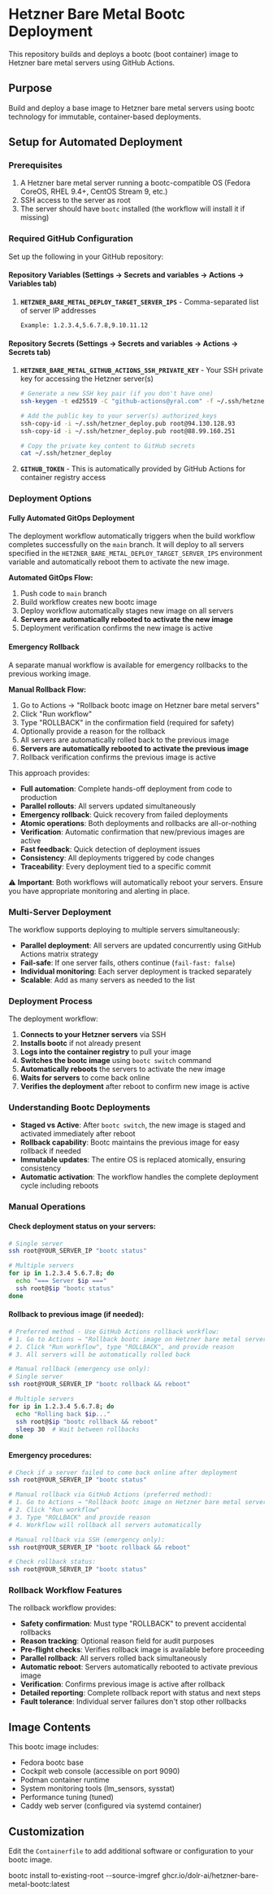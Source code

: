 # Hetzner Bare Metal Bootc Deployment

This repository builds and deploys a bootc (boot container) image to Hetzner bare metal servers using GitHub Actions.

## Purpose

Build and deploy a base image to Hetzner bare metal servers using bootc technology for immutable, container-based deployments.

## Setup for Automated Deployment

### Prerequisites

1. A Hetzner bare metal server running a bootc-compatible OS (Fedora CoreOS, RHEL 9.4+, CentOS Stream 9, etc.)
2. SSH access to the server as root
3. The server should have `bootc` installed (the workflow will install it if missing)

### Required GitHub Configuration

Set up the following in your GitHub repository:

#### Repository Variables (Settings → Secrets and variables → Actions → Variables tab)

1. **`HETZNER_BARE_METAL_DEPLOY_TARGET_SERVER_IPS`** - Comma-separated list of server IP addresses
   ```
   Example: 1.2.3.4,5.6.7.8,9.10.11.12
   ```

#### Repository Secrets (Settings → Secrets and variables → Actions → Secrets tab)

1. **`HETZNER_BARE_METAL_GITHUB_ACTIONS_SSH_PRIVATE_KEY`** - Your SSH private key for accessing the Hetzner server(s)
   ```bash
   # Generate a new SSH key pair (if you don't have one)
   ssh-keygen -t ed25519 -C "github-actions@yral.com" -f ~/.ssh/hetzner_deploy
   
   # Add the public key to your server(s) authorized_keys
   ssh-copy-id -i ~/.ssh/hetzner_deploy.pub root@94.130.128.93
   ssh-copy-id -i ~/.ssh/hetzner_deploy.pub root@88.99.160.251
   
   # Copy the private key content to GitHub secrets
   cat ~/.ssh/hetzner_deploy
   ```

2. **`GITHUB_TOKEN`** - This is automatically provided by GitHub Actions for container registry access

### Deployment Options

#### Fully Automated GitOps Deployment
The deployment workflow automatically triggers when the build workflow completes successfully on the `main` branch. It will deploy to all servers specified in the `HETZNER_BARE_METAL_DEPLOY_TARGET_SERVER_IPS` environment variable and automatically reboot them to activate the new image.

**Automated GitOps Flow:**
1. Push code to `main` branch
2. Build workflow creates new bootc image
3. Deploy workflow automatically stages new image on all servers
4. **Servers are automatically rebooted to activate the new image**
5. Deployment verification confirms the new image is active

#### Emergency Rollback
A separate manual workflow is available for emergency rollbacks to the previous working image.

**Manual Rollback Flow:**
1. Go to Actions → "Rollback bootc image on Hetzner bare metal servers"
2. Click "Run workflow"
3. Type "ROLLBACK" in the confirmation field (required for safety)
4. Optionally provide a reason for the rollback
5. All servers are automatically rolled back to the previous image
6. **Servers are automatically rebooted to activate the previous image**
7. Rollback verification confirms the previous image is active

This approach provides:
- **Full automation**: Complete hands-off deployment from code to production
- **Parallel rollouts**: All servers updated simultaneously
- **Emergency rollback**: Quick recovery from failed deployments
- **Atomic operations**: Both deployments and rollbacks are all-or-nothing
- **Verification**: Automatic confirmation that new/previous images are active
- **Fast feedback**: Quick detection of deployment issues
- **Consistency**: All deployments triggered by code changes
- **Traceability**: Every deployment tied to a specific commit

⚠️ **Important**: Both workflows will automatically reboot your servers. Ensure you have appropriate monitoring and alerting in place.

### Multi-Server Deployment

The workflow supports deploying to multiple servers simultaneously:

- **Parallel deployment**: All servers are updated concurrently using GitHub Actions matrix strategy
- **Fail-safe**: If one server fails, others continue (`fail-fast: false`)
- **Individual monitoring**: Each server deployment is tracked separately
- **Scalable**: Add as many servers as needed to the list

### Deployment Process

The deployment workflow:

1. **Connects to your Hetzner servers** via SSH
2. **Installs bootc** if not already present
3. **Logs into the container registry** to pull your image
4. **Switches the bootc image** using `bootc switch` command
5. **Automatically reboots** the servers to activate the new image
6. **Waits for servers** to come back online
7. **Verifies the deployment** after reboot to confirm new image is active

### Understanding Bootc Deployments

- **Staged vs Active**: After `bootc switch`, the new image is staged and activated immediately after reboot
- **Rollback capability**: Bootc maintains the previous image for easy rollback if needed
- **Immutable updates**: The entire OS is replaced atomically, ensuring consistency
- **Automatic activation**: The workflow handles the complete deployment cycle including reboots

### Manual Operations

#### Check deployment status on your servers:
```bash
# Single server
ssh root@YOUR_SERVER_IP "bootc status"

# Multiple servers
for ip in 1.2.3.4 5.6.7.8; do
  echo "=== Server $ip ==="
  ssh root@$ip "bootc status"
done
```

#### Rollback to previous image (if needed):
```bash
# Preferred method - Use GitHub Actions rollback workflow:
# 1. Go to Actions → "Rollback bootc image on Hetzner bare metal servers"
# 2. Click "Run workflow", type "ROLLBACK", and provide reason
# 3. All servers will be automatically rolled back

# Manual rollback (emergency use only):
# Single server
ssh root@YOUR_SERVER_IP "bootc rollback && reboot"

# Multiple servers
for ip in 1.2.3.4 5.6.7.8; do
  echo "Rolling back $ip..."
  ssh root@$ip "bootc rollback && reboot"
  sleep 30  # Wait between rollbacks
done
```

#### Emergency procedures:
```bash
# Check if a server failed to come back online after deployment
ssh root@YOUR_SERVER_IP "bootc status"

# Manual rollback via GitHub Actions (preferred method):
# 1. Go to Actions → "Rollback bootc image on Hetzner bare metal servers"
# 2. Click "Run workflow"
# 3. Type "ROLLBACK" and provide reason
# 4. Workflow will rollback all servers automatically

# Manual rollback via SSH (emergency only):
ssh root@YOUR_SERVER_IP "bootc rollback && reboot"

# Check rollback status:
ssh root@YOUR_SERVER_IP "bootc status"
```

### Rollback Workflow Features

The rollback workflow provides:
- **Safety confirmation**: Must type "ROLLBACK" to prevent accidental rollbacks
- **Reason tracking**: Optional reason field for audit purposes
- **Pre-flight checks**: Verifies rollback image is available before proceeding
- **Parallel rollback**: All servers rolled back simultaneously
- **Automatic reboot**: Servers automatically rebooted to activate previous image
- **Verification**: Confirms previous image is active after rollback
- **Detailed reporting**: Complete rollback report with status and next steps
- **Fault tolerance**: Individual server failures don't stop other rollbacks

## Image Contents

This bootc image includes:
- Fedora bootc base
- Cockpit web console (accessible on port 9090)
- Podman container runtime
- System monitoring tools (lm_sensors, sysstat)
- Performance tuning (tuned)
- Caddy web server (configured via systemd container)

## Customization

Edit the `Containerfile` to add additional software or configuration to your bootc image.

bootc install to-existing-root --source-imgref ghcr.io/dolr-ai/hetzner-bare-metal-bootc:latest